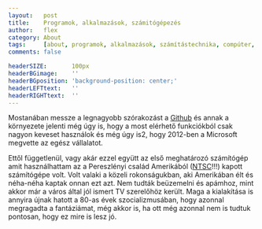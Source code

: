 ```yaml
---
layout:   post
title:    Programok, alkalmazások, számitógépezés
author:   flex
category: About
tags:     [about, programok, alkalmazások, számítástechnika, compúter, kompjúter]
comments: false

headerSIZE:       100px
headerBGimage:    ''
headerBGposition: 'background-position: center;'
headerLEFTtext:   ''
headerRIGHTtext:  ''
---
```


Mostanában messze a legnagyobb szórakozást a [Github](https://github.com/) és annak a környezete jelenti még úgy is, hogy a most elérhető funkciókból csak nagyon keveset használok és még úgy is2, hogy 2012-ben a Microsoft megvette az egész vállalatot.

Ettől függetlenül, vagy akár ezzel együtt az első meghatározó számítógép amit használhattam az a Pereszlényi család Amerikából ([NTSC](https://hu.wikipedia.org/wiki/NTSC)!!!) kapott számítógépe volt. Volt valaki a közeli rokonságukban, aki Amerikában élt és néha-néha kaptak onnan ezt azt. Nem tudták beüzemelni és apámhoz, mint akkor már a város által jól ismert TV szerelőhöz került. Maga a kialakítása is annyira újnak hatott a 80-as évek szocializmusában, hogy azonnal megragadta a fantáziámat, még akkor is, ha ott még azonnal nem is tudtuk pontosan, hogy ez mire is lesz jó.
 